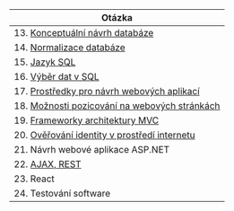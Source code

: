 | Otázka                                                            |
| ----------------------------------------------------------------- |
| 13. [Konceptuální návrh databáze](./WEB/navrhDB.md)               |
| 14. [Normalizace databáze](./WEB/normalizaceDB.md)                |
| 15. [Jazyk SQL](./WEB/SQL.md)                                     |
| 16. [Výběr dat v SQL](./WEB/SQLselect.md)                         |
| 17. [Prostředky pro návrh webových aplikací](./WEB/HTML.md)       |
| 18. [Možnosti pozicování na webových stránkách](./WEB/pozice.md)  |
| 19. [Frameworky architektury MVC](./WEB/mvc.md)                   |
| 20. [Ověřování identity v prostředí internetu](./WEB/identita.md) |
| 21. Návrh webové aplikace ASP.NET                                 |
| 22. [AJAX, REST](./WEB/AJAX.md)                                   |
| 23. React                                                         |
| 24. Testování software                                            |
